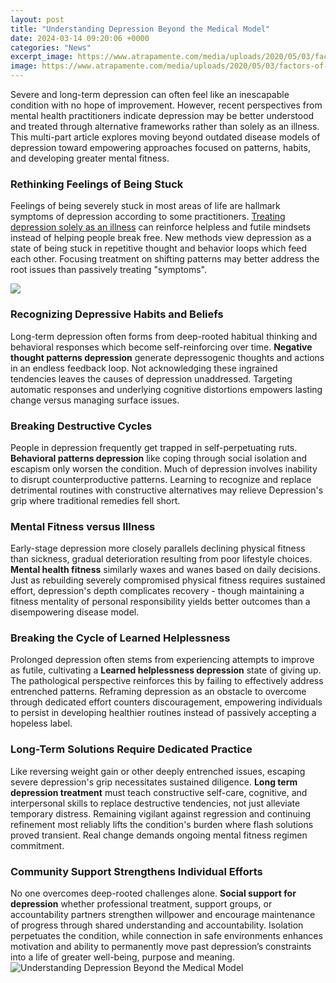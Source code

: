 ```yaml
---
layout: post
title: "Understanding Depression Beyond the Medical Model"
date: 2024-03-14 09:20:06 +0000
categories: "News"
excerpt_image: https://www.atrapamente.com/media/uploads/2020/05/03/factors-of-depression.png
image: https://www.atrapamente.com/media/uploads/2020/05/03/factors-of-depression.png
---
```


Severe and long-term depression can often feel like an inescapable condition with no hope of improvement. However, recent perspectives from mental health practitioners indicate depression may be better understood and treated through alternative frameworks rather than solely as an illness. This multi-part article explores moving beyond outdated disease models of depression toward empowering approaches focused on patterns, habits, and developing greater mental fitness.
### Rethinking Feelings of Being Stuck 
Feelings of being severely stuck in most areas of life are hallmark symptoms of depression according to some practitioners. [Treating depression solely as an illness](https://store.fi.io.vn/chihuahua-xmas-light-gift-for-chihuahua-lover-dog-lover-gift-idea4424-t-shirt) can reinforce helpless and futile mindsets instead of helping people break free. New methods view depression as a state of being stuck in repetitive thought and behavior loops which feed each other. Focusing treatment on shifting patterns may better address the root issues than passively treating "symptoms". 

![](https://neurosciencenews.com/files/2015/12/depression-model-psychology.jpg)
### Recognizing Depressive Habits and Beliefs  
Long-term depression often forms from deep-rooted habitual thinking and behavioral responses which become self-reinforcing over time. **Negative thought patterns depression** generate depressogenic thoughts and actions in an endless feedback loop. Not acknowledging these ingrained tendencies leaves the causes of depression unaddressed. Targeting automatic responses and underlying cognitive distortions empowers lasting change versus managing surface issues.
### Breaking Destructive Cycles 
People in depression frequently get trapped in self-perpetuating ruts. **Behavioral patterns depression** like coping through social isolation and escapism only worsen the condition. Much of depression involves inability to disrupt counterproductive patterns. Learning to recognize and replace detrimental routines with constructive alternatives may relieve Depression's grip where traditional remedies fell short.
### Mental Fitness versus Illness  
Early-stage depression more closely parallels declining physical fitness than sickness, gradual deterioration resulting from poor lifestyle choices. **Mental health fitness** similarly waxes and wanes based on daily decisions. Just as rebuilding severely compromised physical fitness requires sustained effort, depression's depth complicates recovery - though maintaining a fitness mentality of personal responsibility yields better outcomes than a disempowering disease model. 
### Breaking the Cycle of Learned Helplessness
Prolonged depression often stems from experiencing attempts to improve as futile, cultivating a **Learned helplessness depression** state of giving up. The pathological perspective reinforces this by failing to effectively address entrenched patterns. Reframing depression as an obstacle to overcome through dedicated effort counters discouragement, empowering individuals to persist in developing healthier routines instead of passively accepting a hopeless label.
### Long-Term Solutions Require Dedicated Practice
Like reversing weight gain or other deeply entrenched issues, escaping severe depression's grip necessitates sustained diligence. **Long term depression treatment** must teach constructive self-care, cognitive, and interpersonal skills to replace destructive tendencies, not just alleviate temporary distress. Remaining vigilant against regression and continuing refinement most reliably lifts the condition's burden where flash solutions proved transient. Real change demands ongoing mental fitness regimen commitment.
### Community Support Strengthens Individual Efforts
No one overcomes deep-rooted challenges alone. **Social support for depression** whether professional treatment, support groups, or accountability partners strengthen willpower and encourage maintenance of progress through shared understanding and accountability. Isolation perpetuates the condition, while connection in safe environments enhances motivation and ability to permanently move past depression’s constraints into a life of greater well-being, purpose and meaning.
![Understanding Depression Beyond the Medical Model](https://www.atrapamente.com/media/uploads/2020/05/03/factors-of-depression.png)